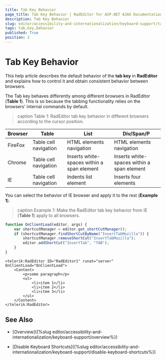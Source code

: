 ```yaml
---
title: Tab Key Behavior
page_title: Tab Key Behavior | RadEditor for ASP.NET AJAX Documentation
description: Tab Key Behavior
slug: editor/accessibility-and-internationalization/keyboard-support/tab-key-behavior
tags: tab,key,behavior
published: True
position: 2
---
```


# Tab Key Behavior

This help article describes the default behavior of the **tab key** in **RadEditor** and explains how to control it and obtain consistent behavior between browsers.

The Tab key behaves differently among different browsers in RadEditor (**Table 1**). This is so because the tabbing functionality relies on the browsers' internal commands by default.

>caption Table 1: RadEditor tab key behavior in different browsers according to the cursor position.


| Browser | Table | List | Div/Span/P |
| ------ | ------ | ------ | ------ |
|FireFox|Table cell navigation|HTML elements navigation|HTML elements navigation|
|Chrome|Table cell navigation|Inserts white-spaces within a span element|Inserts white-spaces within a span element|
|IE|Table cell navigation|Indents list element|Inserts four &nbsp; elements|

You can select the behavior of IE browser and apply it to the rest (**Example 1**).

>caption Example 1: Make the RadEditor tab key behavior from IE (**Table 1**) apply to all browsers.



````JavaScript
function OnClientLoad(editor, args) {
	var shortcutManager = editor.get_shortCutManager();
	if (shortcutManager.findShortCutByName("InsertTabMozilla")) {
		shortcutManager.removeShortCut("InsertTabMozilla");
		editor.addShortCut("InsertTab", "TAB");
	}
}
````
````ASPNET
<telerik:RadEditor ID="RadEditor1" runat="server" OnClientLoad="OnClientLoad">
	<Content>
		<p>some paragraph</p>
		<ul>
			<li>item 1</li>
			<li>item 2</li>
			<li>item 3</li>
		</ul>
	</Content>
</telerik:RadEditor>
````


## See Also

 * [Overview]({%slug editor/accessibility-and-internationalization/keyboard-support/overview%})

 * [Disable Keyboard Shortcuts]({%slug editor/accessibility-and-internationalization/keyboard-support/disable-keyboard-shortcuts%})
